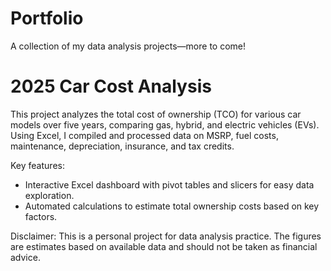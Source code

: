 # Portfolio
A collection of my data analysis projects—more to come!

# 2025 Car Cost Analysis
This project analyzes the total cost of ownership (TCO) for various car models over five years, comparing gas, hybrid, and electric vehicles (EVs). Using Excel, I compiled and processed data on MSRP, fuel costs, maintenance, depreciation, insurance, and tax credits.

Key features:
- Interactive Excel dashboard with pivot tables and slicers for easy data exploration.
- Automated calculations to estimate total ownership costs based on key factors.

Disclaimer: This is a personal project for data analysis practice. The figures are estimates based on available data and should not be taken as financial advice.
